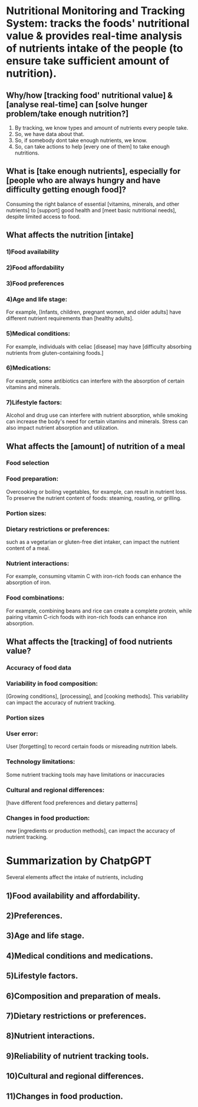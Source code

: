 # Nutritional Monitoring and Tracking System: tracks the foods' nutritional value & provides real-time analysis of nutrients intake of the people (to ensure take sufficient amount of nutrition).

## Why/how [tracking food' nutritional value] & [analyse real-time] can [solve hunger problem/take enough nutrition?] 
1)  By tracking, we know types and amount of nutrients every people take. 
2)  So, we have data about that. 
3)  So, if somebody dont take enough nutrients, we know. 
4)  So, can take actions to help [every one of them] to take enough nutritions. 

##  What is [take enough nutrients], especially for [people who are always hungry and have difficulty getting enough food]?
Consuming the right balance of essential [vitamins, minerals, and other nutrients] to [support] good health and [meet basic nutritional needs], despite limited access to food.

##  What affects the nutrition [intake]
### 1)Food availability
### 2)Food affordability
### 3)Food preferences
### 4)Age and life stage: 
For example, [Infants, children, pregnant women, and older adults] have different nutrient requirements than [healthy adults].
### 5)Medical conditions: 
For example, individuals with celiac [disease] may have [difficulty absorbing nutrients from gluten-containing foods.]
### 6)Medications:  
For example, some antibiotics can interfere with the absorption of certain vitamins and minerals.
### 7)Lifestyle factors: 
Alcohol and drug use can interfere with nutrient absorption, while smoking can increase the body's need for certain vitamins and minerals. Stress can also impact nutrient absorption and utilization.

##  What affects the [amount] of nutrition of a meal
### Food selection
### Food preparation:
Overcooking or boiling vegetables, for example, can result in nutrient loss. To preserve the nutrient content of foods: steaming, roasting, or grilling.
### Portion sizes: 
### Dietary restrictions or preferences: 
such as a vegetarian or gluten-free diet intaker, can impact the nutrient content of a meal.
### Nutrient interactions: 
For example, consuming vitamin C with iron-rich foods can enhance the absorption of iron.
### Food combinations: 
For example, combining beans and rice can create a complete protein, while pairing vitamin C-rich foods with iron-rich foods can enhance iron absorption.

##  What affects the [tracking] of food nutrients value?
### Accuracy of food data
### Variability in food composition: 
[Growing conditions], [processing], and [cooking methods]. This variability can impact the accuracy of nutrient tracking.
### Portion sizes
### User error: 
User [forgetting] to record certain foods or misreading nutrition labels.
### Technology limitations: 
Some nutrient tracking tools may have limitations or inaccuracies
### Cultural and regional differences: 
[have different food preferences and dietary patterns]
### Changes in food production: 
new [ingredients or production methods], can impact the accuracy of nutrient tracking.

# Summarization by ChatpGPT
Several elements affect the intake of nutrients, including 
##  1)Food availability and affordability.
##  2)Preferences.
##  3)Age and life stage.
##  4)Medical conditions and medications.
##  5)Lifestyle factors.
##  6)Composition and preparation of meals.
##  7)Dietary restrictions or preferences.
##  8)Nutrient interactions.
##  9)Reliability of nutrient tracking tools.
##  10)Cultural and regional differences.
##  11)Changes in food production.
